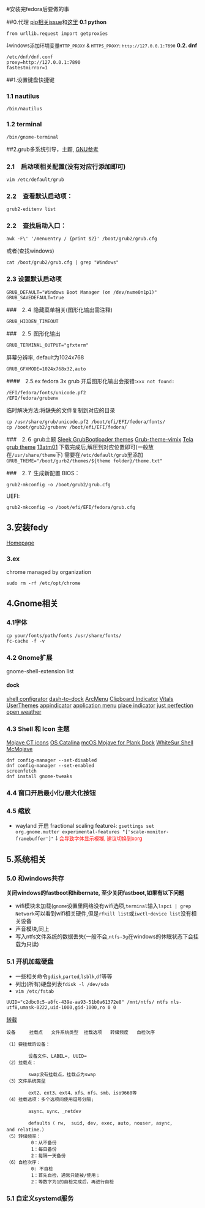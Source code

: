 #安装完fedora后要做的事

##0.代理
[pip相关issue](https://zhuanlan.zhihu.com/p/350015032)和[这里](https://github.com/pypa/pip/issues/9216)
**0.1 python**
```
from urllib.request import getproxies
```
⸸<font size=2>windows添加环境变量`HTTP_PROXY` & `HTTPS_PROXY`: `http://127.0.0.1:7890`</font>
**0.2. dnf**
```
/etc/dnf/dnf.conf
proxy=http://127.0.0.1:7890
fastestmirror=1
```
##1.设置键盘快捷键
### 1.1 nautilus
 `/bin/nautilus`
### 1.2 terminal 
`/bin/gnome-terminal`

##2.grub多系统引导，主题, [GNU参考](https://www.gnu.org/software/grub/manual/grub/grub.html)
### 2.1　启动项相关配置(没有对应行添加即可)
```
vim /etc/default/grub
```
### 2.2　查看默认启动项：
```
grub2-editenv list
```
### 2.2　查找启动入口：
```
awk -F\' '/menuentry / {print $2}' /boot/grub2/grub.cfg
```

或者(查找windows)
```
cat /boot/grub2/grub.cfg | grep "Windows"
```
### 2.3 设置默认启动项
```
GRUB_DEFAULT="Windows Boot Manager (on /dev/nvme0n1p1)"
GRUB_SAVEDEFAULT=true
```
###　2.４ 隐藏菜单相关(图形化输出需注释)
```
GRUB_HIDDEN_TIMEOUT
```
###　2.５ 图形化输出
```
GRUB_TERMINAL_OUTPUT="gfxterm"
```
屏幕分辨率, default为1024x768
```
GRUB_GFXMODE=1024x768x32,auto
```
####　2.5.ex
fedora 3x grub 开启图形化输出会报错:`xxx not found:`
```
/EFI/fedora/fonts/unicode.pf2
/EFI/fedora/grubenv
```
临时解决方法:将缺失的文件复制到对应的目录
```
cp /usr/share/grub/unicode.pf2 /boot/efi/EFI/fedora/fonts/
cp /boot/grub2/grubenv /boot/efi/EFI/fedora/
```

###　2.６ grub主题
[Sleek GrubBootloader themes](https://www.gnome-look.org/p/1414997)
[Grub-theme-vimix](https://www.gnome-look.org/p/1009236)
[Tela grub theme](https://www.gnome-look.org/p/1307852)
[13atm01](https://github.com/13atm01/GRUB-Theme)
下载完成后,解压到对应位置即可(一般放在`/usr/share/theme`下)
需要在`/etc/default/grub`里添加
`GRUB_THEME="/boot/gurb2/themes/${theme folder}/theme.txt"`

###　2.７ 生成新配置
BIOS：
```
grub2-mkconfig -o /boot/grub2/grub.cfg
```
UEFI:
```
grub2-mkconfig -o /boot/efi/EFI/fedora/grub.cfg
```

## 3.安装fedy
[Homepage](https://github.com/rpmfusion-infra/fedy)

### 3.ex
chrome managed by organization
```
sudo rm -rf /etc/opt/chrome
```

## 4.Gnome相关

### 4.1字体
```
cp your/fonts/path/fonts /usr/share/fonts/
fc-cache -f -v
```
### 4.2 Gnome扩展
gnome-shell-extension list
#### dock
[shell configrator](https://extensions.gnome.org/extension/4254/shell-configurator/)
[dash-to-dock](https://extensions.gnome.org/extension/5004/dash-to-dock-for-cosmic/)
[ArcMenu](https://extensions.gnome.org/extension/3628/arcmenu/)
[Clipboard Indicator](https://extensions.gnome.org/extension/779/clipboard-indicator/)
[Vitals](https://extensions.gnome.org/extension/1460/vitals/)
[UserThemes](https://extensions.gnome.org/extension/19/user-themes/)
[appindicator](https://extensions.gnome.org/extension/615/appindicator-support/)
[application menu](https://extensions.gnome.org/extension/6/applications-menu/)
[place indicator](https://extensions.gnome.org/extension/8/places-status-indicator/)
[just perfection](https://extensions.gnome.org/extension/3843/just-perfection/)
[open weather](https://extensions.gnome.org/extension/750/openweather/)

### 4.3 Shell 和 Icon 主题
[Mojave CT icons](https://www.gnome-look.org/p/1210856/)
[OS Catalina](https://www.gnome-look.org/p/1309810/)
[mcOS Mojave for Plank Dock](https://www.gnome-look.org/p/1248226/)
[WhiteSur Shell](https://www.gnome-look.org/p/1403327)
[McMojave](https://www.gnome-look.org/p/1275087/)
```
dnf config-manager --set-disabled
dnf config-manager --set-enabled
screenfetch
dnf install gnome-tweaks
```
### 4.4 窗口开启最小化/最大化按钮

### 4.5 缩放
* wayland 开启 fractional scaling feature⸸:
  `gsettings set org.gnome.mutter experimental-features "['scale-monitor-framebuffer']"` 
    ⸸<span style="color:red"><font size=2> 会导致字体显示模糊, 建议切换到xorg</font></span>

## 5.系统相关

### 5.0 和windows共存
__关闭windows的fastboot和hibernate, 至少关闭fastboot,如果有以下问题__
* wifi模块未加载(`gnome`设置里网络没有wifi选项,`terminal`输入`lspci | grep Network`可以看到wifi相关硬件,但是`rfkill list`或`iwctl`-`device list`没有相关设备
* 声音模块,同上
* 写入ntfs文件系统的数据丢失(一般不会,`ntfs-3g`在windows的休眠状态下会挂载为只读)
### 5.1 开机加载硬盘
* 一些相关命令`gdisk`,`parted`,`lsblk`,`df`等等
* 列出(所有)硬盘列表`fdisk -l /dev/sda`
* `vim /etc/fstab`
```
UUID="c2dbc0c5-a8fc-439e-aa93-51b0a61372e8" /mnt/ntfs/ ntfs nls-utf8,umask-0222,uid-1000,gid-1000,ro 0 0
```
[转载](https://blog.51cto.com/zkxfoo/1758529)
```
设备     挂载点   文件系统类型  挂载选项   转储频度   自检次序

（1）要挂载的设备：

        设备文件、LABEL=, UUID=
（2）挂载点：

        swap没有挂载点，挂载点为swap
（3）文件系统类型

        ext2、ext3、ext4、xfs、nfs、smb、iso9660等
（4）挂载选项：多个选项间使用逗号分隔;

        async、sync、_netdev

        defaults（ rw,  suid, dev, exec, auto, nouser, async, and relatime.）
（5）转储频率：
         0：从不备份
         1：每日备份
         2：每隔一天备份
（6）自检次序：
         0: 不自检
         1：首先自检，通常只能被/使用；
         2：等数字为1的自检完成后，再进行自检
```
### 5.1 自定义systemd服务